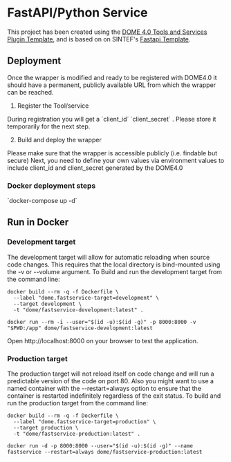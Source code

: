 # FastAPI/Python Service
This project has been created using the [DOME 4.0 Tools and Services Plugin Template](https://github.com/DOME-4-0/Tools-Services-Plugin-Template),
and is based on on SINTEF's [Fastapi Template](https://github.com/SINTEF/fastapi-template).

## Deployment

Once the wrapper is modified and ready to be registered with DOME4.0 it should have a permanent, publicly available URL from which the wrapper can be reached.

1. Register the Tool/service

During registration you will get a ´client_id´ ´client_secret´ . Please store it temporarily for the next step.

2. Build and deploy the wrapper

Please make sure that the wrapper is accessible publicly (i.e. findable but secure) 
Next, you need to define your own values via environment values to include client_id and client_secret generated by the DOME4.0 


### Docker deployment steps

´docker-compose up -d´


## Run in Docker
### Development target
The development target will allow for automatic reloading when source code changes. This requires that the local directory is bind-mounted using the -v or --volume argument. To Build and run the development target from the command line:


	docker build --rm -q -f Dockerfile \
	  --label "dome.fastservice-target=development" \
	  --target development \
	  -t "dome/fastservice-development:latest" .
	  
	docker run --rm -i --user="$(id -u):$(id -g)" -p 8000:8000 -v "$PWD:/app" dome/fastservice-development:latest

Open http://localhost:8000 on your browser to test the application.

### Production target
The production target will not reload itself on code change and will run a predictable version of the code on port 80. Also you might want to use a named container with the --restart=always option to ensure that the container is restarted indefinitely regardless of the exit status. To build and run the production target from the command line:


	docker build --rm -q -f Dockerfile \
	  --label "dome.fastservice-target=production" \
	  --target production \
	  -t "dome/fastservice-production:latest" .
	  
	docker run -d -p 8000:8000 --user="$(id -u):$(id -g)" --name fastservice --restart=always dome/fastservice-production:latest
